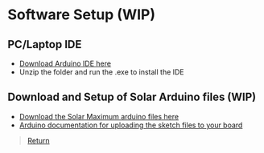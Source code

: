 
# Software Setup (WIP)

## PC/Laptop IDE
- [Download Arduino IDE here](https://www.arduino.cc/en/software)
- Unzip the folder and run the .exe to install the IDE

## Download and Setup of Solar Arduino files (WIP)
- [Download the Solar Maximum arduino files here](https://github.com/cabledc/Senior-Design-Solar-Maximum/tree/main/Codebase)
- [Arduino documentation for uploading the sketch files to your board](https://support.arduino.cc/hc/en-us/articles/4733418441116-Upload-a-sketch-in-Arduino-IDE)


> [Return](https://github.com/cabledc/Senior-Design-Solar-Maximum/tree/main?tab=readme-ov-file#user-documentation)
